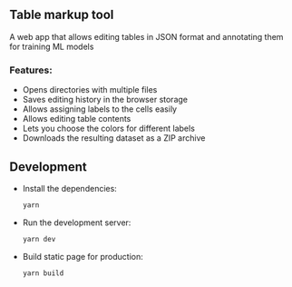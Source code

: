 ## Table markup tool
A web app that allows editing tables in JSON format and annotating them for training ML models

### Features:
- Opens directories with multiple files
- Saves editing history in the browser storage
- Allows assigning labels to the cells easily
- Allows editing table contents
- Lets you choose the colors for different labels
- Downloads the resulting dataset as a ZIP archive

## Development

- Install the dependencies:
  ```bash
  yarn
  ```

- Run the development server:
  ```bash
  yarn dev
  ```

- Build static page for production:
  ```bash
  yarn build
  ```
